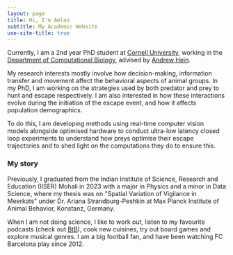```yaml
---
layout: page
title: Hi, I'm Amlan
subtitle: My Academic Website
use-site-title: true
---
```


Currently, I am a 2nd year PhD student at [Cornell University](https://www.cornell.edu/), working in the [Department of Computational Biology](https://cals.cornell.edu/computational-biology), advised by [Andrew Hein](https://cals.cornell.edu/andrew-hein). 

My research interests mostly involve how decision-making, information transfer and movement affect the behavioral aspects of animal groups. In my PhD, I am working on the strategies used by both predator and prey to hunt and escape respectively. I am also interested in how these interactions evolve during the initiation of the escape event, and how it affects population demographics. 

To do this, I am developing methods using real-time computer vision models alongside optimised hardware to conduct ultra-low latency closed loop experiments to understand how preys optimise their escape trajectories and to shed light on the computations they do to ensure this.

### My story

Previously, I graduated from the Indian Institute of Science, Research and Education (IISER) Mohali in 2023 with a major in Physics and a minor in Data Science, where my thesis was on "Spatial Variation of Vigilance in Meerkats" under Dr. Ariana Strandburg-Peshkin at Max Planck Institute of Animal Behavior, Konstanz, Germany. 

When I am not doing science, I like to work out, listen to my favourite podcasts (check out [BtB](https://open.spotify.com/show/0rOatMqaG3wB5BF4AdsrSX)), cook new cuisines, try out board games and explore musical genres. I am a big football fan, and have been watching FC Barcelona play since 2012.